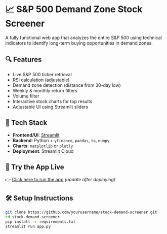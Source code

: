 # 📈 S&P 500 Demand Zone Stock Screener

A fully functional web app that analyzes the entire S&P 500 using technical indicators to identify long-term buying opportunities in demand zones.

## 🔍 Features

- Live S&P 500 ticker retrieval
- RSI calculation (adjustable)
- Demand zone detection (distance from 30-day low)
- Weekly & monthly return filters
- Volume filter
- Interactive stock charts for top results
- Adjustable UI using Streamlit sliders

## 🧪 Tech Stack

- **Frontend/UI**: [Streamlit](https://streamlit.io)
- **Backend**: Python + `yfinance`, `pandas`, `ta`, `numpy`
- **Charts**: `matplotlib` or `plotly`
- **Deployment**: Streamlit Cloud

## 🚀 Try the App Live

👉 [Click here to run the app](https://your-streamlit-cloud-url) *(update after deploying)*

## 🛠️ Setup Instructions

```bash
git clone https://github.com/yourusername/stock-demand-screener.git
cd stock-demand-screener
pip install -r requirements.txt
streamlit run app.py
